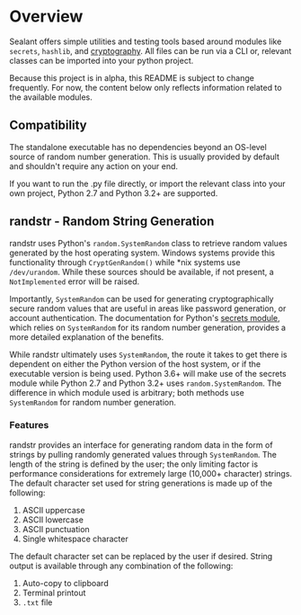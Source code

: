 # Overview
Sealant offers simple utilities and testing tools based around modules like `secrets`, `hashlib`, and [cryptography](https://cryptography.io/en/latest/).  All files can be run via a CLI or, relevant classes can be imported into your python project.  

Because this project is in alpha, this README is subject to change frequently. For now, the content below only reflects information related to the available modules.  

## Compatibility 

The standalone executable has no dependencies beyond an OS-level source of random number generation.  This is usually provided by default and shouldn't require any action on your end.

If you want to run the .py file directly, or import the relevant class into your own project, Python 2.7 and Python 3.2+ are supported.  

## randstr - Random String Generation

randstr uses Python's `random.SystemRandom` class to retrieve random values generated by the host operating system.  Windows systems provide this functionality through `CryptGenRandom()` while *nix systems use `/dev/urandom`.  While these sources should be available, if not present, a `NotImplemented` error will be raised.

Importantly, `SystemRandom` can be used for generating cryptographically secure random values that are useful in areas like password generation, or account authentication. The documentation for Python's [secrets module](https://docs.python.org/3/library/secrets.html), which relies on `SystemRandom` for its random number generation, provides a more detailed explanation of the benefits.  

While randstr ultimately uses `SystemRandom`, the route it takes to get there is dependent on either the Python version of the host system, or if the executable version is being used.  Python 3.6+ will make use of the secrets module while Python 2.7 and Python 3.2+ uses `random.SystemRandom`.  The difference in which module used is arbitrary; both methods use `SystemRandom` for random number generation.

### Features

randstr provides an interface for generating random data in the form of strings by pulling randomly generated values through `SystemRandom`.  The length of the string is defined by the user; the only limiting factor is performance considerations for extremely large (10,000+ character) strings.  The default character set used for string generations is made up of the following:
  
  1. ASCII uppercase
  2. ASCII lowercase
  3. ASCII punctuation
  4. Single whitespace character

The default character set can be replaced by the user if desired.  String output is available through any combination of the following:

  1. Auto-copy to clipboard
  2. Terminal printout
  3. `.txt` file






